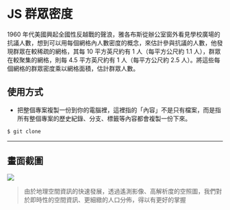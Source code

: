# JS 群眾密度

1960 年代美國興起全國性反越戰的聲浪，雅各布斯從辦公室窗外看見學校廣場的抗議人數，想到可以用每個網格內人數密度的概念，來估計參與抗議的人數，他發現群眾在較稀疏的網格，其每 10 平方英尺約有 1 人（每平方公尺約 1.1 人），群眾在較聚集的網格，則每 4.5 平方英尺約有 1 人（每平方公尺約 2.5 人）。將這些每個網格的群眾密度乘以網格面積，估計群眾人數。

## 使用方式
- 把整個專案複製一份到你的電腦裡，這裡指的「內容」不是只有檔案，而是指所有整個專案的歷史紀錄、分支、標籤等內容都會複製一份下來。
```sh
$ git clone
```

----

## 畫面截圖
![](https://i.imgur.com/XHfeFR1.gif)
> 由於地理空間資訊的快速發展，透過遙測影像、高解析度的空照圖，我們對於即時性的空間資訊、更細緻的人口分佈，得以有更好的掌握
